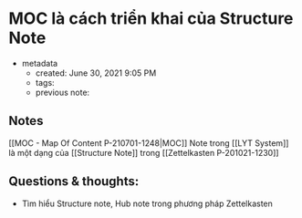 # MOC là cách triển khai của Structure Note

- metadata
	- created: June 30, 2021 9:05 PM
	- tags:
	- previous note:

## Notes
[[MOC - Map Of Content P-210701-1248|MOC]] Note trong [[LYT System]] là một dạng của [[Structure Note]] trong [[Zettelkasten P-201021-1230]]
## Questions & thoughts:
- Tìm hiểu Structure note, Hub note trong phương pháp Zettelkasten

